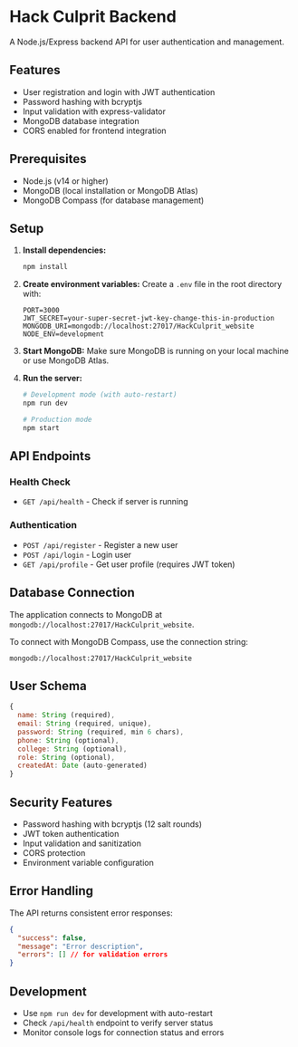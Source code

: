 # Hack Culprit Backend

A Node.js/Express backend API for user authentication and management.

## Features

- User registration and login with JWT authentication
- Password hashing with bcryptjs
- Input validation with express-validator
- MongoDB database integration
- CORS enabled for frontend integration

## Prerequisites

- Node.js (v14 or higher)
- MongoDB (local installation or MongoDB Atlas)
- MongoDB Compass (for database management)

## Setup

1. **Install dependencies:**
   ```bash
   npm install
   ```

2. **Create environment variables:**
   Create a `.env` file in the root directory with:
   ```
   PORT=3000
   JWT_SECRET=your-super-secret-jwt-key-change-this-in-production
   MONGODB_URI=mongodb://localhost:27017/HackCulprit_website
   NODE_ENV=development
   ```

3. **Start MongoDB:**
   Make sure MongoDB is running on your local machine or use MongoDB Atlas.

4. **Run the server:**
   ```bash
   # Development mode (with auto-restart)
   npm run dev
   
   # Production mode
   npm start
   ```

## API Endpoints

### Health Check
- `GET /api/health` - Check if server is running

### Authentication
- `POST /api/register` - Register a new user
- `POST /api/login` - Login user
- `GET /api/profile` - Get user profile (requires JWT token)

## Database Connection

The application connects to MongoDB at `mongodb://localhost:27017/HackCulprit_website`.

To connect with MongoDB Compass, use the connection string:
```
mongodb://localhost:27017/HackCulprit_website
```

## User Schema

```javascript
{
  name: String (required),
  email: String (required, unique),
  password: String (required, min 6 chars),
  phone: String (optional),
  college: String (optional),
  role: String (optional),
  createdAt: Date (auto-generated)
}
```

## Security Features

- Password hashing with bcryptjs (12 salt rounds)
- JWT token authentication
- Input validation and sanitization
- CORS protection
- Environment variable configuration

## Error Handling

The API returns consistent error responses:
```json
{
  "success": false,
  "message": "Error description",
  "errors": [] // for validation errors
}
```

## Development

- Use `npm run dev` for development with auto-restart
- Check `/api/health` endpoint to verify server status
- Monitor console logs for connection status and errors 